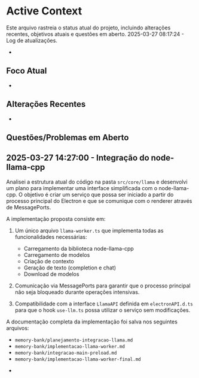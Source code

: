 # Active Context

Este arquivo rastreia o status atual do projeto, incluindo alterações recentes, objetivos atuais e questões em aberto.
2025-03-27 08:17:24 - Log de atualizações.

-

## Foco Atual

-

## Alterações Recentes

-

## Questões/Problemas em Aberto

## 2025-03-27 14:27:00 - Integração do node-llama-cpp

Analisei a estrutura atual do código na pasta `src/core/llama` e desenvolvi um plano para implementar uma interface simplificada com o node-llama-cpp. O objetivo é criar um serviço que possa ser iniciado a partir do processo principal do Electron e que se comunique com o renderer através de MessagePorts.

A implementação proposta consiste em:

1. Um único arquivo `llama-worker.ts` que implementa todas as funcionalidades necessárias:

   - Carregamento da biblioteca node-llama-cpp
   - Carregamento de modelos
   - Criação de contexto
   - Geração de texto (completion e chat)
   - Download de modelos

2. Comunicação via MessagePorts para garantir que o processo principal não seja bloqueado durante operações intensivas.

3. Compatibilidade com a interface `LlamaAPI` definida em `electronAPI.d.ts` para que o hook `use-llm.ts` possa utilizar o serviço sem modificações.

A documentação completa da implementação foi salva nos seguintes arquivos:

- `memory-bank/planejamento-integracao-llama.md`
- `memory-bank/implementacao-llama-worker.md`
- `memory-bank/integracao-main-preload.md`
- `memory-bank/implementacao-llama-worker-final.md`

*
